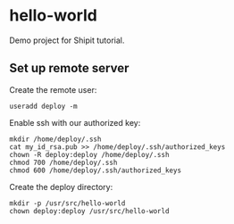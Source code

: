 # hello-world

Demo project for Shipit tutorial.

## Set up remote server

Create the remote user:

```
useradd deploy -m
```

Enable ssh with our authorized key:

```
mkdir /home/deploy/.ssh
cat my_id_rsa.pub >> /home/deploy/.ssh/authorized_keys
chown -R deploy:deploy /home/deploy/.ssh
chmod 700 /home/deploy/.ssh
chmod 600 /home/deploy/.ssh/authorized_keys
```

Create the deploy directory:

```
mkdir -p /usr/src/hello-world
chown deploy:deploy /usr/src/hello-world
```